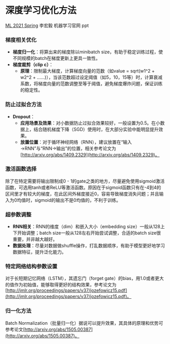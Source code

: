 # 深度学习优化方法

[ML 2021 Spring](https://speech.ee.ntu.edu.tw/~hylee/ml/2021-spring.php)
李宏毅 机器学习官网 ppt

### 梯度相关优化

- **梯度归一化**：将算出来的梯度除以minibatch size，有助于稳定训练过程，使不同规模的batch在梯度更新上更具一致性。
- **梯度裁剪（clip c）**：
  - **原理**：限制最大梯度，计算梯度向量的范数（如value = sqrt(w1^2 + w2^2 + ……)），当该范数超过设定阈值（如5，10，15等）时，计算衰减系数，将梯度向量的范数调整至等于阈值，避免梯度爆炸问题，保证训练的稳定性。

### 防止过拟合方法

- **Dropout**：
  - **应用场景及效果**：对小数据防止过拟合效果较好，一般设置为0.5。在小数据上，结合随机梯度下降（SGD）使用时，在大部分实验中能明显提升效果。
  - **放置位置**：对于循环神经网络（RNN），建议放置在“输入→RNN”与“RNN→输出”的位置，相关参考论文为[http://arxiv.org/abs/1409.2329](http://arxiv.org/abs/1409.2329)。

### 激活函数选择

除了在特定需要将输出限制成0 - 1的gate之类的地方，尽量避免使用sigmoid激活函数，可选用tanh或者ReLU等激活函数。原因在于sigmoid函数只有在-4到4的区间里才有较大的梯度，在此区间外梯度接近0，容易导致梯度消失问题；并且输入为0均值时，sigmoid的输出不是0均值的，不利于训练。

### 超参数调整

- **RNN相关**：RNN的维度（dim）和嵌入大小（embedding size）一般从128上下开始调整；batch size一般从128左右开始尝试调整，合适的batch size很重要，并非越大越好。
- **数据处理**：尽量对数据做shuffle操作，打乱数据顺序，有助于模型更好地学习数据特征，提升泛化能力。

### 特定网络结构参数设置

对于长短期记忆网络（LSTM），其遗忘门（forget gate）的bias，用1.0或者更大的值作为初始值，能够取得更好的结构效果，参考论文为[http://jmlr.org/proceedings/papers/v37/jozefowicz15.pdf](http://jmlr.org/proceedings/papers/v37/jozefowicz15.pdf)。

### 归一化方法

Batch Normalization（批量归一化）据说可以提升效果，其具体的原理和优势可参考论文[http://arxiv.org/abs/1505.00387](http://arxiv.org/abs/1505.00387)。
